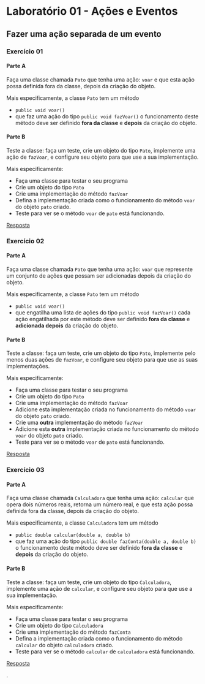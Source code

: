 # Laboratório 01 - Ações e Eventos


## Fazer uma ação separada de um evento

### Exercício 01

#### Parte A

Faça uma classe chamada `Pato` que tenha uma ação: `voar` e que esta ação possa definida fora da classe, depois da criação do objeto.

Mais especificamente, a classe `Pato` tem um método
 - `public void voar()`
 - que faz uma ação do tipo `public void fazVoar()`
o funcionamento deste método deve ser definido **fora da classe** e **depois** da criação do objeto.

#### Parte B

Teste a classe: faça um teste, crie um objeto do tipo `Pato`, implemente uma ação de `fazVoar`, e configure seu objeto para que use a sua implementação.

Mais especificamente:
 - Faça uma classe para testar o seu programa
 - Crie um objeto do tipo `Pato`
 - Crie uma implementação do método `fazVoar`
 - Defina a implementação criada como o funcionamento do método `voar` do objeto `pato` criado.
 - Teste para ver se o método `voar` de `pato` está funcionando.

[Resposta](https://github.com/viniciusdenovaes/UnipALPOO/tree/master/Lab01/src/acao_inserida_no_objeto)


### Exercício 02

#### Parte A

Faça uma classe chamada `Pato` que tenha uma ação: `voar` que represente um conjunto de ações que possam ser adicionadas depois da criação do objeto.

Mais especificamente, a classe `Pato` tem um método
 - `public void voar()`
 - que engatilha uma lista de ações do tipo `public void fazVoar()`
cada ação engatilhada por este método deve ser definido **fora da classe** e **adicionada depois** da criação do objeto.

#### Parte B

Teste a classe: faça um teste, crie um objeto do tipo `Pato`, implemente pelo menos duas ações de `fazVoar`, e configure seu objeto para que use as suas implementações.

Mais especificamente:
 - Faça uma classe para testar o seu programa
 - Crie um objeto do tipo `Pato`
 - Crie uma implementação do método `fazVoar`
 - Adicione esta implementação criada no funcionamento do método `voar` do objeto `pato` criado.
 - Crie uma **outra** implementação do método `fazVoar`
 - Adicione esta **outra** implementação criada no funcionamento do método `voar` do objeto `pato` criado.
 - Teste para ver se o método `voar` de `pato` está funcionando.

[Resposta](https://github.com/viniciusdenovaes/UnipALPOO/tree/master/Lab01/src/lista_de_acao_no_objeto)


### Exercício 03

#### Parte A

Faça uma classe chamada `Calculadora` que tenha uma ação: `calcular` que opera dois números reais, retorna um número real, e que esta ação possa definida fora da classe, depois da criação do objeto.

Mais especificamente, a classe `Calculadora` tem um método
 - `public double calcular(double a, double b)`
 - que faz uma ação do tipo `public double fazConta(double a, double b)`
o funcionamento deste método deve ser definido **fora da classe** e **depois** da criação do objeto.

#### Parte B

Teste a classe: faça um teste, crie um objeto do tipo `Calculadora`, implemente uma ação de `calcular`, e configure seu objeto para que use a sua implementação.

Mais especificamente:
 - Faça uma classe para testar o seu programa
 - Crie um objeto do tipo `Calculadora`
 - Crie uma implementação do método `fazConta`
 - Defina a implementação criada como o funcionamento do método `calcular` do objeto `calculadora` criado.
 - Teste para ver se o método `calcular` de `calculadora` está funcionando.

[Resposta](https://github.com/viniciusdenovaes/UnipALPOO/tree/master/Lab01/src/calculos)




.

